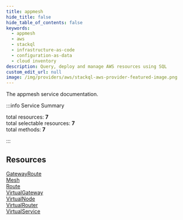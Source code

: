 ```yaml
---
title: appmesh
hide_title: false
hide_table_of_contents: false
keywords:
  - appmesh
  - aws
  - stackql
  - infrastructure-as-code
  - configuration-as-data
  - cloud inventory
description: Query, deploy and manage AWS resources using SQL
custom_edit_url: null
image: /img/providers/aws/stackql-aws-provider-featured-image.png
---
```


The appmesh service documentation.

:::info Service Summary

<div class="row">
<div class="providerDocColumn">
<span>total resources:&nbsp;<b>7</b></span><br />
<span>total selectable resources:&nbsp;<b>7</b></span><br />
<span>total methods:&nbsp;<b>7</b></span><br />
</div>
</div>

:::

## Resources
<div class="row">
<div class="providerDocColumn">
<a href="/providers/aws/appmesh/GatewayRoute/">GatewayRoute</a><br />
<a href="/providers/aws/appmesh/Mesh/">Mesh</a><br />
<a href="/providers/aws/appmesh/Route/">Route</a><br />
<a href="/providers/aws/appmesh/VirtualGateway/">VirtualGateway</a>
</div>
<div class="providerDocColumn">
<a href="/providers/aws/appmesh/VirtualNode/">VirtualNode</a><br />
<a href="/providers/aws/appmesh/VirtualRouter/">VirtualRouter</a><br />
<a href="/providers/aws/appmesh/VirtualService/">VirtualService</a>
</div>
</div>